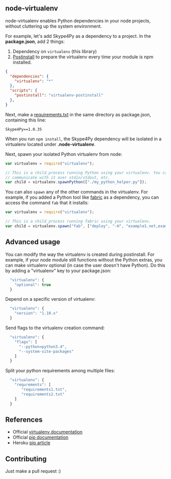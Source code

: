 ## node-virtualenv

node-virtualenv enables Python dependencies in your node projects,
without cluttering up the system environment.

For example, let's add Skype4Py as a dependency to a project. In the
**package.json**, add 2 things:

1. Dependency on `virtualenv` (this library)
2. [Postinstall](https://npmjs.org/doc/scripts.html) to prepare the virtualenv
   every time your module is npm installed.

```json
{
  "dependencies": {
    "virtualenv": "*"
  },
  "scripts": {
    "postinstall": "virtualenv-postinstall"
  },
}
```

Next, make a [requirements.txt](http://www.pip-installer.org/en/latest/cookbook.html#requirements-files)
in the same directory as package.json, containing this line:

```
Skype4Py==1.0.35
```

When you run `npm install`, the Skype4Py dependency will be isolated
in a virtualenv located under **.node-virtualenv**.

Next, spawn your isolated Python virtualenv from node:

```javascript
var virtualenv = require("virtualenv");

// This is a child_process running Python using your virtualenv. You can
// communicate with it over stdin/stdout, etc.
var child = virtualenv.spawnPython(["./my_python_helper.py"]);
```

You can also `spawn` any of the other commands in the virtualenv. For example,
if you added a Python tool like [fabric](http://docs.fabfile.org/en/1.8/) as
a dependency, you can access the command `fab` that it installs:

```javascript
var virtualenv = require("virtualenv");

// This is a child_process running fabric using your virtualenv.
var child = virtualenv.spawn("fab", ["deploy", "-H", "example1.net,example2.net"]);
```

## Advanced usage

You can modify the way the virtualenv is created during postinstall.
For example, if your node module still functions without the Python extras,
you can make virtualenv optional (in case the user doesn't have Python). Do
this by adding a "virtualenv" key to your package.json:

```javascript
  "virtualenv": {
    "optional": true
  }
```

Depend on a specific version of virtualenv:

```javascript
  "virtualenv": {
    "version": "1.10.x"
  }
```

Send flags to the virtualenv creation command:

```javascript
  "virtualenv": {
    "flags": [
      "--python=python3.4",
      "--system-site-packages"
    ]
  }
```

Split your python requirements among multiple files:

```javascript
  "virtualenv": {
    "requrements": [
       "requirements1.txt",
       "requirements2.txt"
    ]
  }
```

## References

* Official [virtualenv documentation](http://www.virtualenv.org/en/latest/)
* Official [pip documentation](http://www.pip-installer.org/en/latest/index.html)
* Heroku [pip article](https://devcenter.heroku.com/articles/python-pip)

## Contributing

Just make a pull request :)
